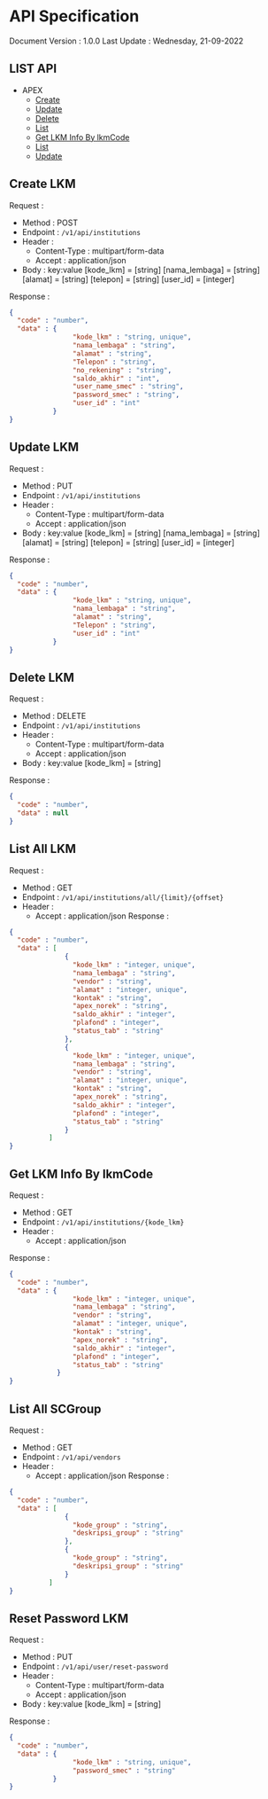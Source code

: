 # API Specification
Document Version : 1.0.0
Last Update : Wednesday, 21-09-2022 

##  LIST API
- APEX
    - [Create](#create-LKM)
    - [Update](#update-LKM)
    - [Delete](#delete-LKM)
    - [List](#list-all-LKM)
    - [Get LKM Info By lkmCode](#get-lkm-by-lkmCode)
    - [List](#list-all-SCGroup)
    - [Update](#reset-password-LKM)

## Create LKM
Request :
- Method           : POST
- Endpoint         : `/v1/api/institutions`
- Header           : 
    - Content-Type : multipart/form-data
    - Accept : application/json
- Body             :
key:value
[kode_lkm]      = [string]
[nama_lembaga]  = [string]
[alamat]        = [string]
[telepon]       = [string]
[user_id]       = [integer]

Response :
```json
{
  "code" : "number",
  "data" : {
                "kode_lkm" : "string, unique",
                "nama_lembaga" : "string",
                "alamat" : "string",
                "Telepon" : "string",
                "no_rekening" : "string",
                "saldo_akhir" : "int",
                "user_name_smec" : "string",
                "password_smec" : "string",
                "user_id" : "int"
           }
}
```

## Update LKM
Request :
- Method : PUT
- Endpoint : `/v1/api/institutions`
- Header : 
    - Content-Type : multipart/form-data
    - Accept : application/json
- Body :
key:value
[kode_lkm]      = [string]
[nama_lembaga]  = [string]
[alamat]        = [string]
[telepon]       = [string]
[user_id]       = [integer]

Response :
```json
{
  "code" : "number",
  "data" : {
                "kode_lkm" : "string, unique",
                "nama_lembaga" : "string",
                "alamat" : "string",
                "Telepon" : "string",
                "user_id" : "int"
           }
}
```

## Delete LKM
Request :
- Method : DELETE
- Endpoint : `/v1/api/institutions`
- Header : 
    - Content-Type : multipart/form-data
    - Accept : application/json  
- Body :
key:value
[kode_lkm]      = [string]

Response :
```json
{
  "code" : "number",
  "data" : null
}
```

## List All LKM
Request :
- Method : GET
- Endpoint : `/v1/api/institutions/all/{limit}/{offset}`
- Header : 
    - Accept : application/json
Response :
```json
{
  "code" : "number",
  "data" : [
              {
                "kode_lkm" : "integer, unique",
                "nama_lembaga" : "string",
                "vendor" : "string",
                "alamat" : "integer, unique",
                "kontak" : "string",
                "apex_norek" : "string",
                "saldo_akhir" : "integer",
                "plafond" : "integer",
                "status_tab" : "string"
              },
              {
                "kode_lkm" : "integer, unique",
                "nama_lembaga" : "string",
                "vendor" : "string",
                "alamat" : "integer, unique",
                "kontak" : "string",
                "apex_norek" : "string",
                "saldo_akhir" : "integer",
                "plafond" : "integer",
                "status_tab" : "string"
              }
          ]
}
```

## Get LKM Info By lkmCode
Request :
- Method : GET
- Endpoint : `/v1/api/institutions/{kode_lkm}`
- Header : 
    - Accept : application/json

Response :
```json
{
  "code" : "number",
  "data" : {
                "kode_lkm" : "integer, unique",
                "nama_lembaga" : "string",
                "vendor" : "string",
                "alamat" : "integer, unique",
                "kontak" : "string",
                "apex_norek" : "string",
                "saldo_akhir" : "integer",
                "plafond" : "integer",
                "status_tab" : "string"
            }
}
```

## List All SCGroup
Request :
- Method : GET
- Endpoint : `/v1/api/vendors`
- Header : 
    - Accept : application/json
Response :
```json
{
  "code" : "number",
  "data" : [
              {
                "kode_group" : "string",
                "deskripsi_group" : "string"
              },
              {
                "kode_group" : "string",
                "deskripsi_group" : "string"
              }
          ]
}
```

## Reset Password LKM
Request :
- Method : PUT
- Endpoint : `/v1/api/user/reset-password`
- Header : 
    - Content-Type : multipart/form-data
    - Accept : application/json
- Body :
key:value
[kode_lkm]      = [string]

Response :
```json
{
  "code" : "number",
  "data" : {
                "kode_lkm" : "string, unique",
                "password_smec" : "string"
           }
}
```